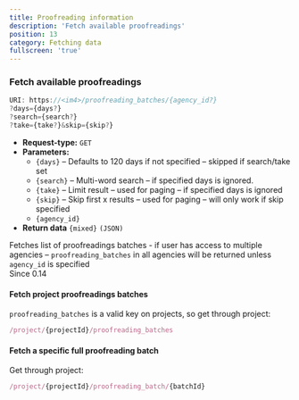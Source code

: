 ```yaml
---
title: Proofreading information
description: 'Fetch available proofreadings'
position: 13
category: Fetching data
fullscreen: 'true'
---
```


### Fetch available proofreadings

```js
URI: https://<im4>/proofreading_batches/{agency_id?}
?days={days?}
?search={search?}
?take={take?}&skip={skip?}
```

- **Request-type:** `GET`
- **Parameters:**
  - `{days}` – Defaults to 120 days if not specified – skipped if search/take set
  - `{search}` – Multi-word search – if specified days is ignored.
  - `{take}` – Limit result – used for paging – if specified days is ignored
  - `{skip}` – Skip first x results – used for paging – will only work if skip specified
  - `{agency_id}`
- **Return data** `{mixed}` `(JSON)`

Fetches list of proofreadings batches - if user has access to multiple agencies – `proofreading_batches` in all agencies will be returned unless `agency_id` is specified  
<badge>Since 0.14</badge>

#### Fetch project proofreadings batches

`proofreading_batches` is a valid key on projects, so get through project:

```js
/project/{projectId}/proofreading_batches
```

#### Fetch a specific full proofreading batch

Get through project:

```js
/project/{projectId}/proofreading_batch/{batchId}
```
